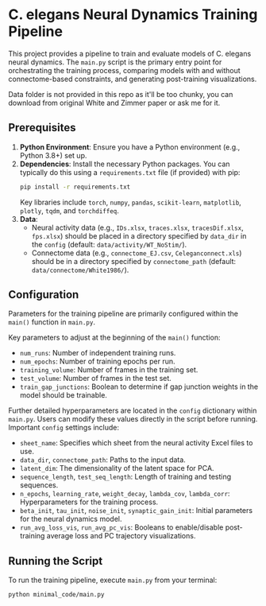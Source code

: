 # C. elegans Neural Dynamics Training Pipeline

This project provides a pipeline to train and evaluate models of C. elegans neural dynamics. The `main.py` script is the primary entry point for orchestrating the training process, comparing models with and without connectome-based constraints, and generating post-training visualizations.

Data folder is not provided in this repo as it'll be too chunky, you can download from original White and Zimmer paper or ask me for it.

## Prerequisites

1.  **Python Environment**: Ensure you have a Python environment (e.g., Python 3.8+) set up.
2.  **Dependencies**: Install the necessary Python packages. You can typically do this using a `requirements.txt` file (if provided) with pip:
    ```bash
    pip install -r requirements.txt
    ```
    Key libraries include `torch`, `numpy`, `pandas`, `scikit-learn`, `matplotlib`, `plotly`, `tqdm`, and `torchdiffeq`.
3.  **Data**:
    * Neural activity data (e.g., `IDs.xlsx`, `traces.xlsx`, `tracesDif.xlsx`, `fps.xlsx`) should be placed in a directory specified by `data_dir` in the `config` (default: `data/activity/WT_NoStim/`).
    * Connectome data (e.g., `connectome_EJ.csv`, `Celeganconnect.xls`) should be in a directory specified by `connectome_path` (default: `data/connectome/White1986/`).

## Configuration

Parameters for the training pipeline are primarily configured within the `main()` function in `main.py`.

Key parameters to adjust at the beginning of the `main()` function:
* `num_runs`: Number of independent training runs.
* `num_epochs`: Number of training epochs per run.
* `training_volume`: Number of frames in the training set.
* `test_volume`: Number of frames in the test set.
* `train_gap_junctions`: Boolean to determine if gap junction weights in the model should be trainable.

Further detailed hyperparameters are located in the `config` dictionary within `main.py`. Users can modify these values directly in the script before running. Important `config` settings include:

* `sheet_name`: Specifies which sheet from the neural activity Excel files to use.
* `data_dir`, `connectome_path`: Paths to the input data.
* `latent_dim`: The dimensionality of the latent space for PCA.
* `sequence_length`, `test_seq_length`: Length of training and testing sequences.
* `n_epochs`, `learning_rate`, `weight_decay`, `lambda_cov`, `lambda_corr`: Hyperparameters for the training process.
* `beta_init`, `tau_init`, `noise_init`, `synaptic_gain_init`: Initial parameters for the neural dynamics model.
* `run_avg_loss_vis`, `run_avg_pc_vis`: Booleans to enable/disable post-training average loss and PC trajectory visualizations.

## Running the Script

To run the training pipeline, execute `main.py` from your terminal:

```bash
python minimal_code/main.py